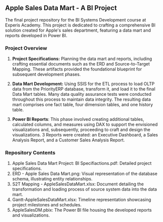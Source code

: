 ## Apple Sales Data Mart - A BI Project
The final project repository for the BI Systems Development course at Experis Academy. This project is dedicated to crafting a comprehensive BI solution created for Apple's sales department, featuring a data mart and reports developed in Power BI.

### Project Overview

1. **Project Specifications:** Planning the data mart and reports, including crafting essential documents such as the ERD and Source-to-Target Mapping. These artifacts provided the foundational blueprint for subsequent development phases.

2. **Data Mart Development:** Using SSIS for the ETL process to load OLTP data from the PriorityERP database, transform it, and load it to the final Data Mart tables. Many data quality assurance tests were conducted throughout this process to maintain data integrity. The resulting data mart comprises one fact table, four dimension tables, and one history table.

3. **Power BI Reports**: This phase involved creating additional tables, calculated columns, and measures using DAX to support the envisioned visualizations and, subsequently, proceeding to craft and design the visualizations. 3 Reports were created: an Executive Dashboard, a Sales Analysis Report, and a Customer Sales Analysis Report.

### Repository Contents

1. Apple Sales Data Mart Project: BI Specifiactions.pdf: Detailed project specifications.
2. ERD - Apple Sales Data Mart.png: Visual representation of the database schema, illustrating entity relationships.
3. S2T Mapping - AppleSalesDataMart.xlsx: Document detailing the transformation and loading process of source system data into the data mart.
4. Gantt-AppleSalesDataMart.xlsx: Timeline representation showcasing project milestones and schedules.
5. AppleSalesDM.pbix: The Power BI file housing the developed reports and visualizations.
